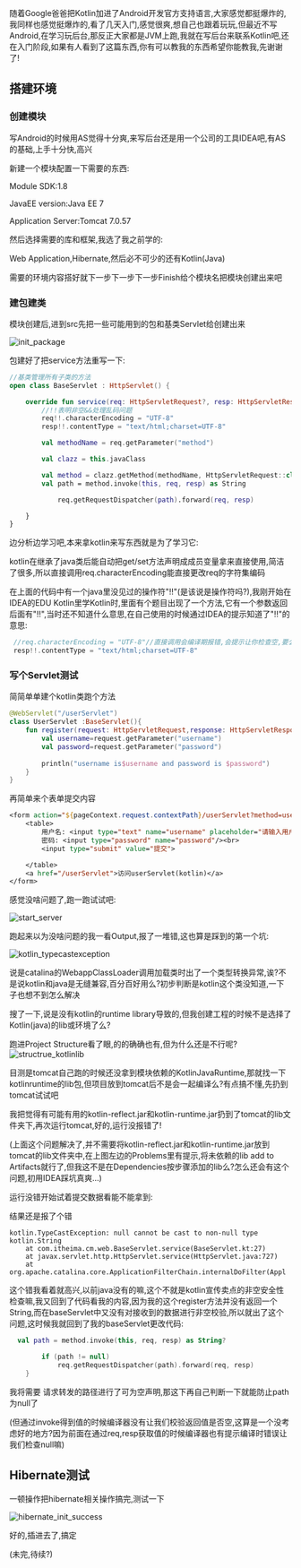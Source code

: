 随着Google爸爸把Kotlin加进了Android开发官方支持语言,大家感觉都挺爆炸的,我同样也感觉挺爆炸的,看了几天入门,感觉很爽,想自己也跟着玩玩,但最近不写Android,在学习玩后台,那反正大家都是JVM上跑,我就在写后台来联系Kotlin吧,还在入门阶段,如果有人看到了这篇东西,你有可以教我的东西希望你能教我,先谢谢了!



## 搭建环境

### 创建模块

写Android的时候用AS觉得十分爽,来写后台还是用一个公司的工具IDEA吧,有AS的基础,上手十分快,高兴

新建一个模块配置一下需要的东西:

Module SDK:1.8

JavaEE version:Java EE 7

Application Server:Tomcat 7.0.57

然后选择需要的库和框架,我选了我之前学的:

Web Application,Hibernate,然后必不可少的还有Kotlin(Java)

需要的环境内容搭好就下一步下一步下一步Finish给个模块名把模块创建出来吧



### 建包建类

模块创建后,进到src先把一些可能用到的包和基类Servlet给创建出来



![init_package](F:\JAVAEE_study\blog\img_20170529\init_package.png)



包建好了把service方法重写一下:

```kotlin
//基类管理所有子类的方法
open class BaseServlet : HttpServlet() {

    override fun service(req: HttpServletRequest?, resp: HttpServletResponse?) {
        //!!表明非空&&处理乱码问题
        req!!.characterEncoding = "UTF-8"
        resp!!.contentType = "text/html;charset=UTF-8"

        val methodName = req.getParameter("method")

        val clazz = this.javaClass

        val method = clazz.getMethod(methodName, HttpServletRequest::class.java, HttpServletResponse::class.java)
        val path = method.invoke(this, req, resp) as String

            req.getRequestDispatcher(path).forward(req, resp)

    }
}
```

边分析边学习吧,本来拿kotlin来写东西就是为了学习它:

kotlin在继承了java类后能自动把get/set方法声明成成员变量拿来直接使用,简洁了很多,所以直接调用req.characterEncoding能直接更改req的字符集编码

在上面的代码中有一个java里没见过的操作符"!!"(是该说是操作符吗?),我刚开始在IDEA的EDU Kotlin里学Kotlin时,里面有个题目出现了一个方法,它有一个参数返回后面有"!!",当时还不知道什么意思,在自己使用的时候通过IDEA的提示知道了"!!"的意思:

```kotlin
 //req.characterEncoding = "UTF-8"//直接调用会编译期报错,会提示让你检查空,要么以"req!!"的形式来声明该变量为non-null,要么以"req?"的形式声明安全判断,我就选择了非空声明的形式
 resp!!.contentType = "text/html;charset=UTF-8"
```



### 写个Servlet测试

简简单单建个kotlin类跑个方法

```kotlin
@WebServlet("/userServlet")
class UserServlet :BaseServlet(){
    fun register(request: HttpServletRequest,response: HttpServletResponse){
        val username=request.getParameter("username")
        val password=request.getParameter("password")
        
        println("username is$username and password is $password")
    }
}
```



再简单来个表单提交内容

```jsp
<form action="${pageContext.request.contextPath}/userServlet?method=user&method=register" method="post">
    <table>
        用户名: <input type="text" name="username" placeholder="请输入用户名"/><br/>
        密码: <input type="password" name="password"/><br>
        <input type="submit" value="提交">

    </table>
    <a href="/userServlet">访问userServlet(kotlin)</a>
</form>

```



感觉没啥问题了,跑一跑试试吧:

![start_server](F:\JAVAEE_study\blog\img_20170529\start_server.png)



跑起来以为没啥问题的我一看Output,报了一堆错,这也算是踩到的第一个坑:

![kotlin_typecastexception](F:\JAVAEE_study\blog\img_20170529\kotlin_typecastexception.png)



说是catalina的WebappClassLoader调用加载类时出了一个类型转换异常,诶?不是说kotlin和java是无缝兼容,百分百好用么?初步判断是kotlin这个类没知道,一下子也想不到怎么解决

搜了一下,说是没有kotlin的runtime library导致的,但我创建工程的时候不是选择了Kotlin(java)的lib或环境了么?

跑进Project Structure看了眼,的的确确也有,但为什么还是不行呢?![structrue_kotlinlib](F:\JAVAEE_study\blog\img_20170529\structrue_kotlinlib.png)

目测是tomcat自己跑的时候还没拿到模块依赖的KotlinJavaRuntime,那就找一下kotlinruntime的lib包,但项目放到tomcat后不是会一起编译么?有点搞不懂,先扔到tomcat试试吧

我把觉得有可能有用的kotlin-reflect.jar和kotlin-runtime.jar扔到了tomcat的lib文件夹下,再次运行tomcat,好的,运行没报错了!

(上面这个问题解决了,并不需要将kotlin-reflect.jar和kotlin-runtime.jar放到tomcat的lib文件夹中,在上图左边的Problems里有提示,将未依赖的lib add to Artifacts就行了,但我这不是在Dependencies按步骤添加的lib么?怎么还会有这个问题,初用IDEA踩坑真爽...)



运行没错开始试着提交数据看能不能拿到:

结果还是报了个错

```
kotlin.TypeCastException: null cannot be cast to non-null type kotlin.String
	at com.itheima.cm.web.BaseServlet.service(BaseServlet.kt:27)
	at javax.servlet.http.HttpServlet.service(HttpServlet.java:727)
	at org.apache.catalina.core.ApplicationFilterChain.internalDoFilter(Appl
```

这个错我看着就高兴,以前java没有的嘛,这个不就是kotlin宣传卖点的非空安全性检查嘛,我又回到了代码看我的内容,因为我的这个register方法并没有返回一个String,而在baseServlet中又没有对接收到的数据进行非空校验,所以就出了这个问题,这时候我就回到了我的baseServlet更改代码:

```kotlin
  val path = method.invoke(this, req, resp) as String?

        if (path != null)
            req.getRequestDispatcher(path).forward(req, resp)
    }
```

我将需要	请求转发的路径进行了可为空声明,那这下再自己判断一下就能防止path为null了

(但通过invoke得到值的时候编译器没有让我们校验返回值是否空,这算是一个没考虑好的地方?因为前面在通过req,resp获取值的时候编译器也有提示编译时错误让我们检查null嘛)



## Hibernate测试



一顿操作把hibernate相关操作搞完,测试一下

![hibernate_init_success](F:\JAVAEE_study\blog\img_20170529\hibernate_init_success.png)

好的,插进去了,搞定

(未完,待续?)

